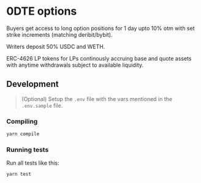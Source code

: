 # 0DTE options

Buyers get access to long option positions for 1 day upto 10% otm with set strike increments (matching deribit/bybit).

Writers deposit 50% USDC and WETH.

ERC-4626 LP tokens for LPs continously accruing base and quote assets with anytime withdrawals subject to available liquidity.

## Development

> (Optional) Setup the `.env` file with the vars mentioned in the `.env.sample` file.

### Compiling

```bash
yarn compile
```

### Running tests

Run all tests like this:

```bash
yarn test
```
